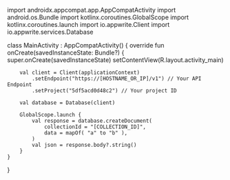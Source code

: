 import androidx.appcompat.app.AppCompatActivity
import android.os.Bundle
import kotlinx.coroutines.GlobalScope
import kotlinx.coroutines.launch
import io.appwrite.Client
import io.appwrite.services.Database

class MainActivity : AppCompatActivity() {
    override fun onCreate(savedInstanceState: Bundle?) {
        super.onCreate(savedInstanceState)
        setContentView(R.layout.activity_main)

        val client = Client(applicationContext)
            .setEndpoint("https://[HOSTNAME_OR_IP]/v1") // Your API Endpoint
            .setProject("5df5acd0d48c2") // Your project ID

        val database = Database(client)

        GlobalScope.launch {
            val response = database.createDocument(
                collectionId = "[COLLECTION_ID]",
                data = mapOf( "a" to "b" ),
            )
            val json = response.body?.string()        
        }
    }
}